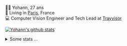 <p>
  👨🏻 <bold>Yohann</bold>, 27 ans<br/>
  💼 Living in <a href="https://www.google.com/maps?q=paris">Paris</a>, France<br/>
  💻 Computer Vision Engineer and Tech Lead at <a href="https://trayvisor.com/">Trayvisor</a><br/>
</p>

<a href="https://github.com/anuraghazra/github-readme-stats"><img align="center" src="https://github-readme-stats-go94hl40s-yohann84l.vercel.app//api?username=yohann84L&show_icons=true&include_all_commits=true" alt="Yohann's github stats" /> </a>


<details>
  <summary>Some stats ...</summary><br/>
  

<!--START_SECTION:waka-->
![Code Time](http://img.shields.io/badge/Code%20Time-619%20hrs%2042%20mins-blue)

![Profile Views](http://img.shields.io/badge/Profile%20Views-0-blue)

**🐱 My GitHub Data** 

> 📦 440.6 kB Used in GitHub's Storage 
 > 
> 🏆 327 Contributions in the Year 2023
 > 
> 🚫 Not Opted to Hire
 > 
> 📜 24 Public Repositories 
 > 
> 🔑 21 Private Repositories 
 > 
**I'm an Early 🐤** 

```text
🌞 Morning                9191 commits        ████████░░░░░░░░░░░░░░░░░   31.62 % 
🌆 Daytime                16338 commits       ██████████████░░░░░░░░░░░   56.21 % 
🌃 Evening                3386 commits        ███░░░░░░░░░░░░░░░░░░░░░░   11.65 % 
🌙 Night                  151 commits         ░░░░░░░░░░░░░░░░░░░░░░░░░   00.52 % 
```
📅 **I'm Most Productive on Wednesday** 

```text
Monday                   5203 commits        ████░░░░░░░░░░░░░░░░░░░░░   17.90 % 
Tuesday                  5290 commits        █████░░░░░░░░░░░░░░░░░░░░   18.20 % 
Wednesday                6623 commits        ██████░░░░░░░░░░░░░░░░░░░   22.79 % 
Thursday                 6505 commits        ██████░░░░░░░░░░░░░░░░░░░   22.38 % 
Friday                   5087 commits        ████░░░░░░░░░░░░░░░░░░░░░   17.50 % 
Saturday                 139 commits         ░░░░░░░░░░░░░░░░░░░░░░░░░   00.48 % 
Sunday                   219 commits         ░░░░░░░░░░░░░░░░░░░░░░░░░   00.75 % 
```


📊 **This Week I Spent My Time On** 

```text
🕑︎ Time Zone: Europe/Paris

💬 Programming Languages: 
Python                   5 hrs 43 mins       ███████████░░░░░░░░░░░░░░   42.04 % 
Jupyter                  3 hrs 13 mins       ██████░░░░░░░░░░░░░░░░░░░   23.71 % 
SQL                      1 hr 59 mins        ████░░░░░░░░░░░░░░░░░░░░░   14.62 % 
Docker                   50 mins             ██░░░░░░░░░░░░░░░░░░░░░░░   06.17 % 
YAML                     38 mins             █░░░░░░░░░░░░░░░░░░░░░░░░   04.72 % 

🔥 Editors: 
PyCharm                  12 hrs 16 mins      ███████████████████████░░   90.16 % 
VS Code                  52 mins             ██░░░░░░░░░░░░░░░░░░░░░░░   06.42 % 
WebStorm                 27 mins             █░░░░░░░░░░░░░░░░░░░░░░░░   03.42 % 

💻 Operating System: 
Mac                      13 hrs 37 mins      █████████████████████████   100.00 % 
```

**I Mostly Code in Python** 

```text
Python                   20 repos            ████████████░░░░░░░░░░░░░   50.00 % 
Jupyter Notebook         4 repos             ██░░░░░░░░░░░░░░░░░░░░░░░   10.00 % 
HTML                     2 repos             █░░░░░░░░░░░░░░░░░░░░░░░░   05.00 % 
JavaScript               2 repos             █░░░░░░░░░░░░░░░░░░░░░░░░   05.00 % 
Shell                    1 repo              █░░░░░░░░░░░░░░░░░░░░░░░░   02.50 % 
```




 Last Updated on 24/06/2023 00:31:18 UTC
<!--END_SECTION:waka-->
